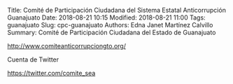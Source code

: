 Title: Comité de Participación Ciudadana del Sistema Estatal Anticorrupción Guanajuato
Date: 2018-08-21 10:15
Modified: 2018-08-21 11:00
Tags: guanajuato
Slug: cpc-guanajuato
Authors: Edna Janet Martínez Calvillo
Summary: Comité de Participación Ciudadana del Estado de Guanajuato

<http://www.comiteanticorrupciongto.org/>

Cuenta de Twitter

<https://twitter.com/comite_sea>
